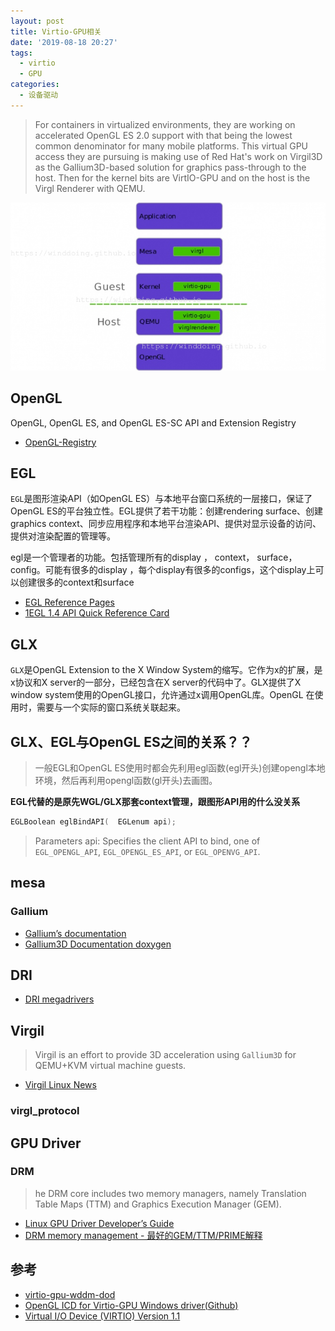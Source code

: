 ```yaml
---
layout: post
title: Virtio-GPU相关
date: '2019-08-18 20:27'
tags:
  - virtio
  - GPU
categories:
  - 设备驱动
---
```


> For containers in virtualized environments, they are working on accelerated OpenGL ES 2.0 support with that being the lowest common denominator for many mobile platforms. This virtual GPU access they are pursuing is making use of Red Hat's work on Virgil3D as the Gallium3D-based solution for graphics pass-through to the host. Then for the kernel bits are VirtIO-GPU and on the host is the Virgl Renderer with QEMU.

![virtio-gpu-qemu-layer](/images/2019/08/virtio_gpu_qemu_layer.png)

<!--more-->

## OpenGL

OpenGL, OpenGL ES, and OpenGL ES-SC API and Extension Registry

- [OpenGL-Registry](https://github.com/KhronosGroup/OpenGL-Registry/)

## EGL

`EGL`是图形渲染API（如OpenGL ES）与本地平台窗口系统的一层接口，保证了OpenGL ES的平台独立性。EGL提供了若干功能：创建rendering surface、创建graphics context、同步应用程序和本地平台渲染API、提供对显示设备的访问、提供对渲染配置的管理等。

egl是一个管理者的功能。包括管理所有的display ， context， surface，config。可能有很多的display ，每个display有很多的configs，这个display上可以创建很多的context和surface

- [EGL Reference Pages](https://www.khronos.org/registry/EGL/sdk/docs/man/)
- [1EGL 1.4 API Quick Reference Card](https://www.khronos.org/files/egl-1-4-quick-reference-card.pdf)


## GLX

`GLX`是OpenGL Extension to the X Window System的缩写。它作为x的扩展，是x协议和X server的一部分，已经包含在X server的代码中了。GLX提供了X window system使用的OpenGL接口，允许通过x调用OpenGL库。OpenGL 在使用时，需要与一个实际的窗口系统关联起来。

##  GLX、EGL与OpenGL ES之间的关系？？

> 一般EGL和OpenGL ES使用时都会先利用egl函数(egl开头)创建opengl本地环境，然后再利用opengl函数(gl开头)去画图。

**EGL代替的是原先WGL/GLX那套context管理，跟图形API用的什么没关系**

``` C
EGLBoolean eglBindAPI( 	EGLenum api);
```
>Parameters api:
>    Specifies the client API to bind, one of `EGL_OPENGL_API`, `EGL_OPENGL_ES_API`, or `EGL_OPENVG_API`.


## mesa

### Gallium

- [Gallium’s documentation](https://gallium.readthedocs.io/en/latest/)
- [Gallium3D Documentation doxygen](https://dri.freedesktop.org/doxygen/gallium/index.html)


## DRI

- [DRI megadrivers](https://www.x.org/wiki/Events/XDC2013/XDC2013EricAnholtDRIMegadrivers/xdc-2013-megadrivers.pdf)

## Virgil
> Virgil is an effort to provide 3D acceleration using `Gallium3D` for QEMU+KVM virtual machine guests.

- [Virgil Linux News](https://www.phoronix.com/scan.php?page=search&q=Virgil)

### virgl_protocol


## GPU Driver

### DRM

> he DRM core includes two memory managers, namely Translation Table Maps (TTM) and Graphics Execution Manager (GEM).

- [Linux GPU Driver Developer’s Guide](https://blog.csdn.net/u012839187/article/details/89875800)
- [DRM memory management - 最好的GEM/TTM/PRIME解释](http://ju.outofmemory.cn/entry/158909)


## 参考

- [virtio-gpu-wddm-dod](https://gitlab.com/spice/win32/virtio-gpu-wddm-dod)
- [OpenGL ICD for Virtio-GPU Windows driver(Github)](https://github.com/Keenuts/virtio-gpu-win-icd)
- [Virtual I/O Device (VIRTIO) Version 1.1](https://docs.oasis-open.org/virtio/virtio/v1.1/cs01/virtio-v1.1-cs01.html)
